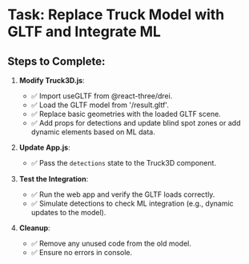 # Task: Replace Truck Model with GLTF and Integrate ML

## Steps to Complete:

1. **Modify Truck3D.js**:

   - ✅ Import useGLTF from @react-three/drei.
   - ✅ Load the GLTF model from '/result.gltf'.
   - ✅ Replace basic geometries with the loaded GLTF scene.
   - ✅ Add props for detections and update blind spot zones or add dynamic elements based on ML data.

2. **Update App.js**:

   - ✅ Pass the `detections` state to the Truck3D component.

3. **Test the Integration**:

   - ✅ Run the web app and verify the GLTF loads correctly.
   - ✅ Simulate detections to check ML integration (e.g., dynamic updates to the model).

4. **Cleanup**:
   - ✅ Remove any unused code from the old model.
   - ✅ Ensure no errors in console.
